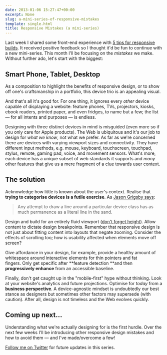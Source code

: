 ```yaml
---
date: 2013-01-06 15:27:47+00:00
excerpt: None
slug: a-mini-series-of-responsive-mistakes
template: single.html
title: Responsive Mistakes (a mini-series)
---
```


Last week I shared some front-end experience with [5 tips for responsive builds](/2013/01/01/five-tips-for-responsive-builds/). It received positive feedback so I thought it'd be fun to continue with a new mini-series. This month I'll be focusing on the _mistakes_ we make. Without further ado, let's start with the biggest:


## Smart Phone, Tablet, Desktop


As a composition to highlight the benefits of responsive design, or to show off one's craftsmanship in a portfolio, this device trio is an appealing visual.

And that's all it's good for. For one thing, it ignores every _other_ device capable of displaying a website: feature phones, TVs, projectors, kiosks, ebook readers, printed paper, and even fridges, to name but a few; the list — for all intents and purposes — is endless.

Designing with three distinct devices in mind is misguided (even more so if you only care for Apple products). The Web is ubiquitous and it's our job to design for _what we know_, not what we prefer. As far as we're concerned there are devices with varying viewport sizes and connectivity. They have different input methods, e.g. mouse, keyboard, touchscreen, touchpad, stylus, remote, gaming pad, voice, and movement sensors. What's more, each device has a unique subset of web standards it supports and _many_ other features that give us a mere fragment of a clue towards user context.


## The solution


Acknowledge how little is known about the user's context. Realise that **trying to categorise devices is a futile exercise**. As [Jason Grigsby says](http://blog.cloudfour.com/responsive-design-for-apps-part-1/):


<blockquote><p>Any attempt to draw a line around a particular device class has as much permanence as a literal line in the sand.</p></blockquote>


Design and build for an entirely fluid viewport ([don't forget height](/2012/11/19/responsive-bases-vertical-spaces/)). Allow content to dictate design breakpoints. Remember that responsive design is not just about fitting content into layouts that negate zooming. Consider the effects of scrolling too; how is usability affected when elements move off screen?

Give affordance in your design, for example, provide a healthy amount of whitespace around interactive elements for thin pointers and fat fingers. Only get specific after **feature detection **and then **progressively enhance** from an accessible baseline.

Finally, don't get caught up in the "mobile-first" hype without thinking. Look at your website's analytics and future projections. Optimise for _today_ from a **business perspective**. A device-agnostic mindset is undoubtedly our best stance as designers but sometimes other factors may supersede (with caution). After all, design is not timeless and the Web evolves quickly.


## Coming up next…


Understanding what we're actually designing for is the first hurdle. Over the next few weeks I'll be introducing other responsive design mistakes and how to avoid them — and I've made/overcome a few!

[Follow me on Twitter](http://twitter.com/dbushell) for future updates in this series.
